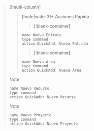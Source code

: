 
> [!multi-column]
>
>> [!note|wide-3]+ Acciones Rápida
>>> [!blank-container] 
>> ```button
>> name Nueva Entrata
>>type command
>> action QuickAdd: Nueva Entrada
>> ```
>>> [!blank-container] 
>>```button
>> name Nueva Área
>>type command
>> action QuickAdd: Nueva Área
>> ```
>
>> [!note] 
>>```button
>> name Nuevo Recurso
>>type command
>> action QuickAdd: Nuevo Recurso
>> ```
>
>> [!note] 
>>```button
>> name Nuevo Proyecto
>>type command
>> action QuickAdd: Nuevo Proyecto
>> ```
>>